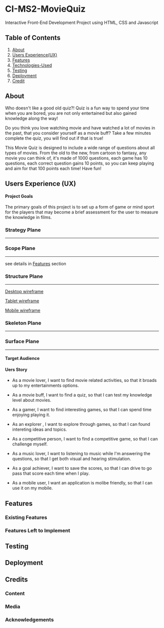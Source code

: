 # CI-MS2-MovieQuiz

Interactive Front-End Development Project using HTML, CSS and Javascript

## Table of Contents

1. [About](#About)
2. [Users Experience(UX)](<#Users-Experience(UX)>)
3. [Features](#Features)
4. [Technologies-Used](#Technologies-Used)
5. [Testing](#Testing)
6. [Deployment](#Deployment)
7. [Credit](#Credit)

## About

Who doesn't like a good old quiz?! Quiz is a fun way to spend your time when you are bored, you are not only entertained but also gained knowledge along the way!

Do you think you love watching movie and have watched a lot of movies in the past, that you consider yourself as a movie buff? Take a few minutes complete the quiz, you will find out if that is true!

This Movie Quiz is designed to include a wide range of questions about all types of movies. From the old to the new, from cartoon to fantasy, any movie you can think of, it's made of 1000 questions, each game has 10 questions, each correct question gains 10 points, so you can keep playing and aim for that 100 points each time! Have fun!

## Users Experience (UX)

#### Project Goals

The primary goals of this project is to set up a form of game or mind sport for the players that may become a brief assessment for the user to measure the knowledge in films.

### Strategy Plane

---

### Scope Plane

---

see details in [Features](#Features) section

### Structure Plane

---

[Desktop wireframe](assets/images/MS2-MovieQuiz-desktop.pdf)

[Tablet wireframe](assets/images/MS2-MovieQuiz-Tablet.pdf)

[Mobile wireframe](assets/images/MS2-MovieQuiz-Mobile.pdf)

### Skeleton Plane

---

### Surface Plane

---

#### Target Audience

#### Uers Story

- As a movie lover, I want to find movie related activities, so that it broads up to my entertainments options.

- As a movie buff, I want to find a quiz, so that I can test my knowledge level about movies.

- As a gamer, I want to find interesting games, so that I can spend time enjoying playing it.

- As an explorer , I want to explore through games, so that I can found intereting ideas and topics.

- As a competitive person, I want to find a competitive game, so that I can challenge myself.

- As a music lover, I want to listening to music while I'm answering the questions, so that I get both visual and hearing stimulation.

- As a goal achiever, I want to save the scores, so that I can drive to go pass that score each time when I play.

- As a mobile user, I want an application is molibe friendly, so that I can use it on my mobile.

## Features

### Existing Features

### Features Left to Implement

## Testing

## Deployment

## Credits

### Content

### Media

### Acknowledgements
